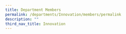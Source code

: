 ```yaml
---
title: Department Members
permalink: /departments/Innovation/members/permalink
description: ""
third_nav_title: Innovation
---
```

